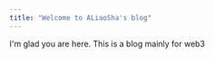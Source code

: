 ```yaml
---
title: "Welcome to ALiaoSha's blog"
---
```


I'm glad you are here. 
This is a blog mainly for web3

